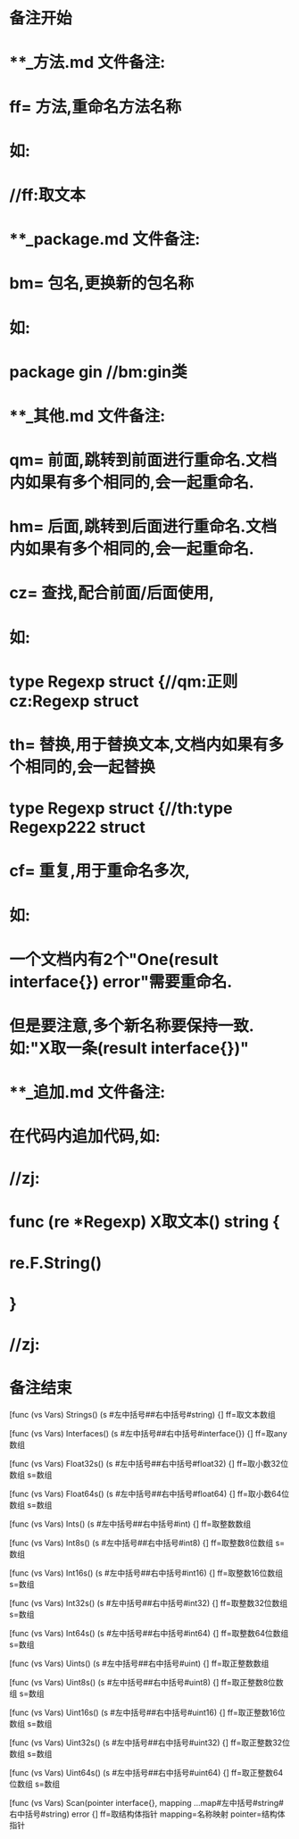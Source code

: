 # 备注开始
# **_方法.md 文件备注:
# ff= 方法,重命名方法名称
# 如:
# //ff:取文本

# **_package.md 文件备注:
# bm= 包名,更换新的包名称 
# 如: 
# package gin //bm:gin类

# **_其他.md 文件备注:
# qm= 前面,跳转到前面进行重命名.文档内如果有多个相同的,会一起重命名.
# hm= 后面,跳转到后面进行重命名.文档内如果有多个相同的,会一起重命名.
# cz= 查找,配合前面/后面使用,
# 如:
# type Regexp struct {//qm:正则 cz:Regexp struct
#
# th= 替换,用于替换文本,文档内如果有多个相同的,会一起替换
# type Regexp struct {//th:type Regexp222 struct
#
# cf= 重复,用于重命名多次,
# 如: 
# 一个文档内有2个"One(result interface{}) error"需要重命名.
# 但是要注意,多个新名称要保持一致. 如:"X取一条(result interface{})"

# **_追加.md 文件备注:
# 在代码内追加代码,如:
# //zj:
# func (re *Regexp) X取文本() string { 
#    re.F.String()
# }
# //zj:
# 备注结束

[func (vs Vars) Strings() (s #左中括号##右中括号#string) {]
ff=取文本数组

[func (vs Vars) Interfaces() (s #左中括号##右中括号#interface{}) {]
ff=取any数组

[func (vs Vars) Float32s() (s #左中括号##右中括号#float32) {]
ff=取小数32位数组
s=数组

[func (vs Vars) Float64s() (s #左中括号##右中括号#float64) {]
ff=取小数64位数组
s=数组

[func (vs Vars) Ints() (s #左中括号##右中括号#int) {]
ff=取整数数组

[func (vs Vars) Int8s() (s #左中括号##右中括号#int8) {]
ff=取整数8位数组
s=数组

[func (vs Vars) Int16s() (s #左中括号##右中括号#int16) {]
ff=取整数16位数组
s=数组

[func (vs Vars) Int32s() (s #左中括号##右中括号#int32) {]
ff=取整数32位数组
s=数组

[func (vs Vars) Int64s() (s #左中括号##右中括号#int64) {]
ff=取整数64位数组
s=数组

[func (vs Vars) Uints() (s #左中括号##右中括号#uint) {]
ff=取正整数数组

[func (vs Vars) Uint8s() (s #左中括号##右中括号#uint8) {]
ff=取正整数8位数组
s=数组

[func (vs Vars) Uint16s() (s #左中括号##右中括号#uint16) {]
ff=取正整数16位数组
s=数组

[func (vs Vars) Uint32s() (s #左中括号##右中括号#uint32) {]
ff=取正整数32位数组
s=数组

[func (vs Vars) Uint64s() (s #左中括号##右中括号#uint64) {]
ff=取正整数64位数组
s=数组

[func (vs Vars) Scan(pointer interface{}, mapping ...map#左中括号#string#右中括号#string) error {]
ff=取结构体指针
mapping=名称映射
pointer=结构体指针

